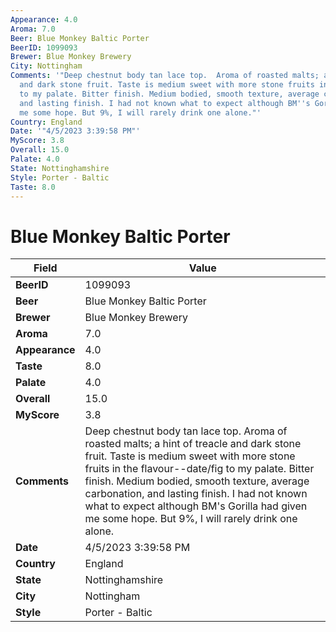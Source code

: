 ```yaml
---
Appearance: 4.0
Aroma: 7.0
Beer: Blue Monkey Baltic Porter
BeerID: 1099093
Brewer: Blue Monkey Brewery
City: Nottingham
Comments: '"Deep chestnut body tan lace top.  Aroma of roasted malts; a hint of treacle
  and dark stone fruit. Taste is medium sweet with more stone fruits in the flavour--date/fig
  to my palate. Bitter finish. Medium bodied, smooth texture, average carbonation,
  and lasting finish. I had not known what to expect although BM''s Gorilla had given
  me some hope. But 9%, I will rarely drink one alone."'
Country: England
Date: '"4/5/2023 3:39:58 PM"'
MyScore: 3.8
Overall: 15.0
Palate: 4.0
State: Nottinghamshire
Style: Porter - Baltic
Taste: 8.0
---
```


# Blue Monkey Baltic Porter

| Field         | Value |
|---------------|-------|
| **BeerID** | 1099093 |
| **Beer** | Blue Monkey Baltic Porter |
| **Brewer** | Blue Monkey Brewery |
| **Aroma** | 7.0 |
| **Appearance** | 4.0 |
| **Taste** | 8.0 |
| **Palate** | 4.0 |
| **Overall** | 15.0 |
| **MyScore** | 3.8 |
| **Comments** | Deep chestnut body tan lace top.  Aroma of roasted malts; a hint of treacle and dark stone fruit. Taste is medium sweet with more stone fruits in the flavour--date/fig to my palate. Bitter finish. Medium bodied, smooth texture, average carbonation, and lasting finish. I had not known what to expect although BM's Gorilla had given me some hope. But 9%, I will rarely drink one alone. |
| **Date** | 4/5/2023 3:39:58 PM |
| **Country** | England |
| **State** | Nottinghamshire |
| **City** | Nottingham |
| **Style** | Porter - Baltic |
